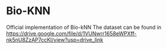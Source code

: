 # Bio-KNN
Official implementation of Bio-kNN
The dataset can be found in https://drive.google.com/file/d/1VUNwrr1658eWPXff-nk5nU8ZzAP7ccKl/view?usp=drive_link
